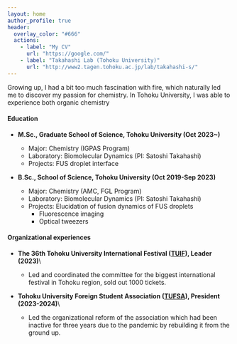 ```yaml
---
layout: home
author_profile: true
header:
  overlay_color: "#666"
  actions:
    - label: "My CV"
      url: "https://google.com/"
    - label: "Takahashi Lab (Tohoku University)"
      url: "http://www2.tagen.tohoku.ac.jp/lab/takahashi-s/"
---
```

Growing up, I had a bit too much fascination with fire, which naturally led me to discover my passion for chemistry. In Tohoku University, I was able to experience both organic chemistry 

#### Education
* **M.Sc., Graduate School of Science, Tohoku University (Oct 2023~)**
    * Major: Chemistry (IGPAS Program)
    * Laboratory: Biomolecular Dynamics (PI: Satoshi Takahashi)
    * Projects: FUS droplet interface
  
* **B.Sc., School of Science, Tohoku University (Oct 2019-Sep 2023)**
    * Major: Chemistry (AMC, FGL Program)
    * Laboratory: Biomolecular Dynamics (PI: Satoshi Takahashi)
    * Projects: Elucidation of fusion dynamics of FUS droplets
      * Fluorescence imaging
      * Optical tweezers

#### Organizational experiences
* **The 36th Tohoku University International Festival (<a href="https://www.tufsa.net/tuif2023/dashboard" target="_blank">TUIF</a>), Leader (2023)**\\
  * Led and coordinated the committee for the biggest international festival in Tohoku region, sold out 1000 tickets.

* **Tohoku University Foreign Student Association (<a href="https://www.tufsa.net/" target="_blank">TUFSA</a>), President (2023-2024)**\\
  * Led the organizational reform of the association which had been inactive for three years due to the pandemic by rebuilding it from the ground up.
  
